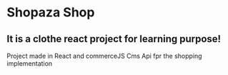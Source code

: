 # Shopaza Shop
## It is a clothe react project for learning purpose!
 <p>Project made in React and commerceJS Cms Api fpr the shopping implementation</p>
